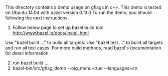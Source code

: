 This directory contains a demo usage on gflags in c++.
This demo is tested on Ubuntu 14.04 with bazel version 0.13.0
To run the demo, you should following the next instructions.

1. Follow below page to set up bazel build tool
http://www.bazel.io/docs/install.html

Use "bazel build ..." to build all targets.
Use "bazel test ..." to build all targets and run all test cases.
For more build methods, read bazel's documentation for detail information.

2. run bazel build ...
3. bazel-bin/src/gflag_demo --big_menu=true --languages=cn

